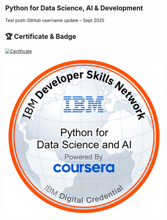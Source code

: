 ## Python for Data Science, AI & Development

Test push GitHub username update – Sept 2025



## 🏆 Certificate & Badge

[![Certificate](certificate.png)](https://www.coursera.org/account/accomplishments/verify/J15JXEPOYT3O)

![Badge](badge.png)
